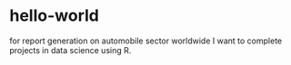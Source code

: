 # hello-world
for report generation on automobile sector worldwide
I want to complete projects in data science using R.
